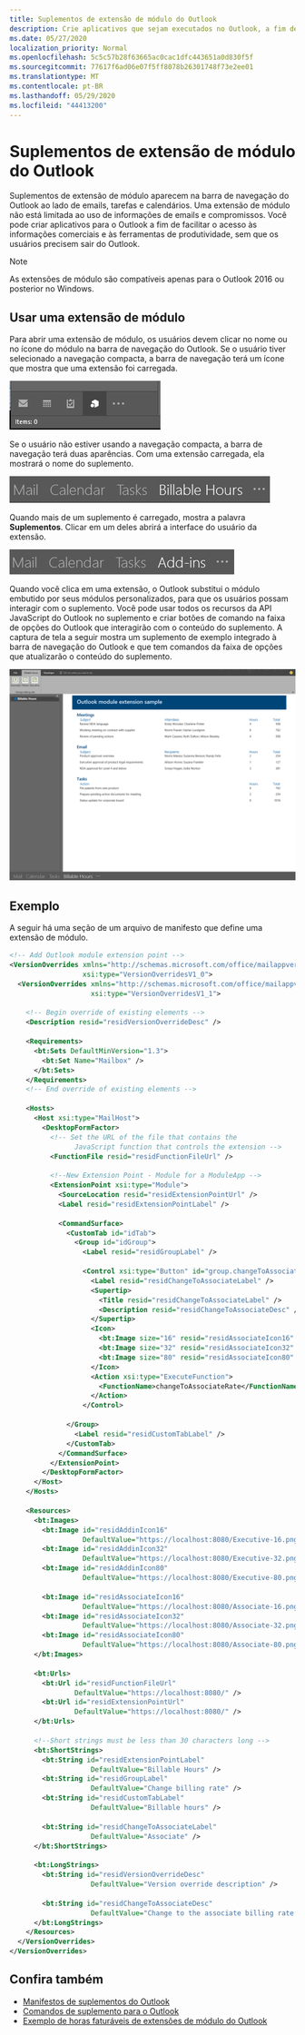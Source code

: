 ```yaml
---
title: Suplementos de extensão de módulo do Outlook
description: Crie aplicativos que sejam executados no Outlook, a fim de facilitar o acesso às informações comerciais e à ferramentas de produtividade, sem que os usuários precisem sair do Outlook.
ms.date: 05/27/2020
localization_priority: Normal
ms.openlocfilehash: 5c5c57b28f63665ac0cac1dfc443651a0d830f5f
ms.sourcegitcommit: 77617f6ad06e07f5ff8078b26301748f73e2ee01
ms.translationtype: MT
ms.contentlocale: pt-BR
ms.lasthandoff: 05/29/2020
ms.locfileid: "44413200"
---
```

# <a name="module-extension-outlook-add-ins"></a>Suplementos de extensão de módulo do Outlook

Suplementos de extensão de módulo aparecem na barra de navegação do Outlook ao lado de emails, tarefas e calendários. Uma extensão de módulo não está limitada ao uso de informações de emails e compromissos. Você pode criar aplicativos para o Outlook a fim de facilitar o acesso às informações comerciais e às ferramentas de produtividade, sem que os usuários precisem sair do Outlook.

> [!NOTE]
> As extensões de módulo são compatíveis apenas para o Outlook 2016 ou posterior no Windows.  

## <a name="open-a-module-extension"></a>Usar uma extensão de módulo

Para abrir uma extensão de módulo, os usuários devem clicar no nome ou no ícone do módulo na barra de navegação do Outlook. Se o usuário tiver selecionado a navegação compacta, a barra de navegação terá um ícone que mostra que uma extensão foi carregada.

![Mostra a barra de navegação compacta quando uma extensão de módulo é carregada no Outlook.](../images/outlook-module-navigationbar-compact.png)

Se o usuário não estiver usando a navegação compacta, a barra de navegação terá duas aparências. Com uma extensão carregada, ela mostrará o nome do suplemento.

![Mostra a barra de navegação expandida quando uma extensão de módulo é carregada no Outlook.](../images/outlook-module-navigationbar-one.png)

Quando mais de um suplemento é carregado, mostra a palavra **Suplementos**. Clicar em um deles abrirá a interface do usuário da extensão.

![Mostra a barra de navegação expandida quando mais de uma extensão de módulo é carregada no Outlook.](../images/outlook-module-navigationbar-more.png)

Quando você clica em uma extensão, o Outlook substitui o módulo embutido por seus módulos personalizados, para que os usuários possam interagir com o suplemento. Você pode usar todos os recursos da API JavaScript do Outlook no suplemento e criar botões de comando na faixa de opções do Outlook que interagirão com o conteúdo do suplemento. A captura de tela a seguir mostra um suplemento de exemplo integrado à barra de navegação do Outlook e que tem comandos da faixa de opções que atualizarão o conteúdo do suplemento.

![Mostra a interface do usuário de uma extensão de módulo](../images/outlook-module-extension.png)

## <a name="example"></a>Exemplo

A seguir há uma seção de um arquivo de manifesto que define uma extensão de módulo.

```xml
<!-- Add Outlook module extension point -->
<VersionOverrides xmlns="http://schemas.microsoft.com/office/mailappversionoverrides"
                  xsi:type="VersionOverridesV1_0">
  <VersionOverrides xmlns="http://schemas.microsoft.com/office/mailappversionoverrides/1.1"
                    xsi:type="VersionOverridesV1_1">

    <!-- Begin override of existing elements -->
    <Description resid="residVersionOverrideDesc" />

    <Requirements>
      <bt:Sets DefaultMinVersion="1.3">
        <bt:Set Name="Mailbox" />
      </bt:Sets>
    </Requirements>
    <!-- End override of existing elements -->

    <Hosts>
      <Host xsi:type="MailHost">
        <DesktopFormFactor>
          <!-- Set the URL of the file that contains the
                JavaScript function that controls the extension -->
          <FunctionFile resid="residFunctionFileUrl" />

          <!--New Extension Point - Module for a ModuleApp -->
          <ExtensionPoint xsi:type="Module">
            <SourceLocation resid="residExtensionPointUrl" />
            <Label resid="residExtensionPointLabel" />

            <CommandSurface>
              <CustomTab id="idTab">
                <Group id="idGroup">
                  <Label resid="residGroupLabel" />

                  <Control xsi:type="Button" id="group.changeToAssociate">
                    <Label resid="residChangeToAssociateLabel" />
                    <Supertip>
                      <Title resid="residChangeToAssociateLabel" />
                      <Description resid="residChangeToAssociateDesc" />
                    </Supertip>
                    <Icon>
                      <bt:Image size="16" resid="residAssociateIcon16" />
                      <bt:Image size="32" resid="residAssociateIcon32" />
                      <bt:Image size="80" resid="residAssociateIcon80" />
                    </Icon>
                    <Action xsi:type="ExecuteFunction">
                      <FunctionName>changeToAssociateRate</FunctionName>
                    </Action>
                  </Control>
                  
              </Group>
                <Label resid="residCustomTabLabel" />
              </CustomTab>
            </CommandSurface>
          </ExtensionPoint>
        </DesktopFormFactor>
      </Host>
    </Hosts>

    <Resources>
      <bt:Images>
        <bt:Image id="residAddinIcon16" 
                  DefaultValue="https://localhost:8080/Executive-16.png" />
        <bt:Image id="residAddinIcon32" 
                  DefaultValue="https://localhost:8080/Executive-32.png" />
        <bt:Image id="residAddinIcon80" 
                  DefaultValue="https://localhost:8080/Executive-80.png" />
      
        <bt:Image id="residAssociateIcon16" 
                  DefaultValue="https://localhost:8080/Associate-16.png" />
        <bt:Image id="residAssociateIcon32" 
                  DefaultValue="https://localhost:8080/Associate-32.png" />
        <bt:Image id="residAssociateIcon80" 
                  DefaultValue="https://localhost:8080/Associate-80.png" />
      </bt:Images>

      <bt:Urls>
        <bt:Url id="residFunctionFileUrl" 
                DefaultValue="https://localhost:8080/" />
        <bt:Url id="residExtensionPointUrl" 
                DefaultValue="https://localhost:8080/" />
      </bt:Urls>

      <!--Short strings must be less than 30 characters long -->
      <bt:ShortStrings>
        <bt:String id="residExtensionPointLabel" 
                    DefaultValue="Billable Hours" />
        <bt:String id="residGroupLabel" 
                    DefaultValue="Change billing rate" />
        <bt:String id="residCustomTabLabel" 
                    DefaultValue="Billable hours" />

        <bt:String id="residChangeToAssociateLabel" 
                    DefaultValue="Associate" />
      </bt:ShortStrings>

      <bt:LongStrings>
        <bt:String id="residVersionOverrideDesc" 
                    DefaultValue="Version override description" />

        <bt:String id="residChangeToAssociateDesc" 
                    DefaultValue="Change to the associate billing rate: $127/hr" />
      </bt:LongStrings>
    </Resources>
  </VersionOverrides>
</VersionOverrides>
```

## <a name="see-also"></a>Confira também

- [Manifestos de suplementos do Outlook](manifests.md)
- [Comandos de suplemento para o Outlook](add-in-commands-for-outlook.md)
- [Exemplo de horas faturáveis de extensões de módulo do Outlook](https://github.com/OfficeDev/Outlook-Add-in-JavaScript-ModuleExtension)
